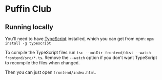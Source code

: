 # Puffin Club

## Running locally

You'll need to have [TypeScript](https://www.typescriptlang.org/) installed, which you can get from npm: `npm install -g typescript`

To compile the TypeScript files run `tsc --outDir frontend/dist --watch frontend/src/*.ts`. Remove the `--watch` option if you don't want TypeScript to recompile the files when changed.

Then you can just open `frontend/index.html`.
